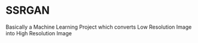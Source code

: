 # SSRGAN
Basically a Machine Learning Project which converts Low Resolution Image into High Resolution Image

